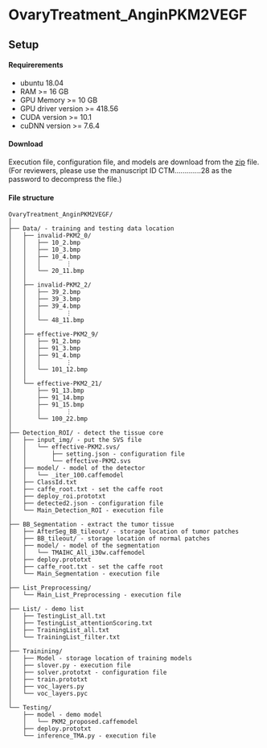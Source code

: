# OvaryTreatment_AnginPKM2VEGF

## Setup

#### Requirerements
- ubuntu 18.04
- RAM >= 16 GB
- GPU Memory >= 10 GB
- GPU driver version >= 418.56
- CUDA version >= 10.1
- cuDNN version >= 7.6.4

#### Download
Execution file, configuration file, and models are download from the [zip](https://drive.google.com/file/d/1Rj0OZClt0esA86NJqubM1nXABWdXmyZd/view?usp=sharing) file.  (For reviewers, please use the manuscript ID CTM.............28 as the password to decompress the file.)

#### File structure
```
OvaryTreatment_AnginPKM2VEGF/
│
├── Data/ - training and testing data location
│   ├── invalid-PKM2_0/
│   │   ├── 10_2.bmp
│   │   ├── 10_3.bmp
│   │   ├── 10_4.bmp
│   │   │       ⋮
│   │   └── 20_11.bmp
│   │
│   ├── invalid-PKM2_2/
│   │   ├── 39_2.bmp
│   │   ├── 39_3.bmp
│   │   ├── 39_4.bmp
│   │   │       ⋮
│   │   └── 48_11.bmp
│   │
│   ├── effective-PKM2_9/
│   │   ├── 91_2.bmp
│   │   ├── 91_3.bmp
│   │   ├── 91_4.bmp
│   │   │       ⋮
│   │   └── 101_12.bmp
│   │
│   └── effective-PKM2_21/
│       ├── 91_13.bmp
│       ├── 91_14.bmp
│       ├── 91_15.bmp
│       │       ⋮
│       └── 100_22.bmp
│
├── Detection_ROI/ - detect the tissue core 
│   ├── input_img/ - put the SVS file
│   │   └── effective-PKM2.svs/
│   │       ├── setting.json - configuration file
│   │       └── effective-PKM2.svs
│   ├── model/ - model of the detector
│   │   └── _iter_100.caffemodel
│   ├── ClassId.txt
│   ├── caffe_root.txt - set the caffe root
│   ├── deploy_roi.prototxt
│   ├── detected2.json - configuration file
│   └── Main_Detection_ROI - execution file
│
├── BB_Segmentation - extract the tumor tissue
│   ├── AfterSeg_BB_tileout/ - storage location of tumor patches
│   ├── BB_tileout/ - storage location of normal patches
│   ├── model/ - model of the segmentation
│   │   └── TMAIHC_All_i30w.caffemodel
│   ├── deploy.prototxt
│   ├── caffe_root.txt - set the caffe root
│   └── Main_Segmentation - execution file
│
├── List_Preprocessing/
│   └── Main_List_Preprocessing - execution file
│
├── List/ - demo list
│   ├── TestingList_all.txt
│   ├── TestingList_attentionScoring.txt
│   ├── TrainingList_all.txt
│   └── TrainingList_filter.txt
│
├── Trainining/
│   ├── Model - storage location of training models
│   ├── slover.py - execution file
│   ├── solver.prototxt - configuration file
│   ├── train.prototxt
│   ├── voc_layers.py
│   └── voc_layers.pyc
│
└── Testing/ 
    ├── model - demo model
    │   └── PKM2_proposed.caffemodel
    ├── deploy.prototxt
    └── inference_TMA.py - execution file



```
